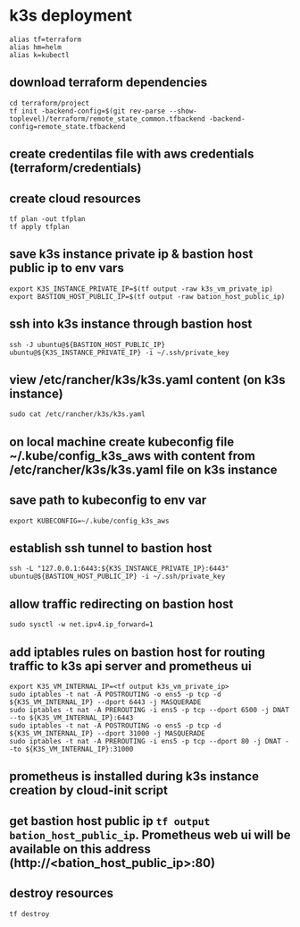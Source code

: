 # k3s deployment

```console
alias tf=terraform
alias hm=helm
alias k=kubectl
```
## download terraform dependencies
```console
cd terraform/project
tf init -backend-config=$(git rev-parse --show-toplevel)/terraform/remote_state_common.tfbackend -backend-config=remote_state.tfbackend
```

## create credentilas file with aws credentials (terraform/credentials)

## create cloud resources
```console
tf plan -out tfplan
tf apply tfplan
```

## save k3s instance private ip & bastion host public ip to env vars
```console
export K3S_INSTANCE_PRIVATE_IP=$(tf output -raw k3s_vm_private_ip)
export BASTION_HOST_PUBLIC_IP=$(tf output -raw bation_host_public_ip)
```

## ssh into k3s instance through bastion host
```console
ssh -J ubuntu@${BASTION_HOST_PUBLIC_IP} ubuntu@${K3S_INSTANCE_PRIVATE_IP} -i ~/.ssh/private_key
```
## view /etc/rancher/k3s/k3s.yaml content (on k3s instance)
```console
sudo cat /etc/rancher/k3s/k3s.yaml
```

## on local machine create kubeconfig file ~/.kube/config_k3s_aws with content from /etc/rancher/k3s/k3s.yaml file on k3s instance

## save path to kubeconfig to env var
```console
export KUBECONFIG=~/.kube/config_k3s_aws
```

## establish ssh tunnel to bastion host
```console
ssh -L "127.0.0.1:6443:${K3S_INSTANCE_PRIVATE_IP}:6443" ubuntu@${BASTION_HOST_PUBLIC_IP} -i ~/.ssh/private_key
```

## allow traffic redirecting on bastion host
```console
sudo sysctl -w net.ipv4.ip_forward=1
```

## add iptables rules on bastion host for routing traffic to k3s api server and prometheus ui
```console
export K3S_VM_INTERNAL_IP=<tf output k3s_vm_private_ip>
sudo iptables -t nat -A POSTROUTING -o ens5 -p tcp -d ${K3S_VM_INTERNAL_IP} --dport 6443 -j MASQUERADE
sudo iptables -t nat -A PREROUTING -i ens5 -p tcp --dport 6500 -j DNAT --to ${K3S_VM_INTERNAL_IP}:6443
sudo iptables -t nat -A POSTROUTING -o ens5 -p tcp -d ${K3S_VM_INTERNAL_IP} --dport 31000 -j MASQUERADE
sudo iptables -t nat -A PREROUTING -i ens5 -p tcp --dport 80 -j DNAT --to ${K3S_VM_INTERNAL_IP}:31000
```

## prometheus is installed during k3s instance creation by cloud-init script

## get bastion host public ip `tf output bation_host_public_ip`. Prometheus web ui will be available on this address (http://<bation_host_public_ip>:80)


## destroy resources
```console
tf destroy
```
